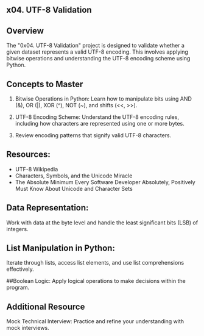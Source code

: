 ## x04. UTF-8 Validation

## Overview
The "0x04. UTF-8 Validation" project is designed to validate whether a given dataset represents a valid UTF-8 encoding. This involves applying bitwise operations and understanding the UTF-8 encoding scheme using Python.

## Concepts to Master
1. Bitwise Operations in Python:
Learn how to manipulate bits using AND (&), OR (|), XOR (^), NOT (~), and shifts (<<, >>).

2. UTF-8 Encoding Scheme:
Understand the UTF-8 encoding rules, including how characters are represented using one or more bytes.

3. Review encoding patterns that signify valid UTF-8 characters.

## Resources:
- UTF-8 Wikipedia
- Characters, Symbols, and the Unicode Miracle
- The Absolute Minimum Every Software Developer Absolutely, Positively Must Know About Unicode and Character Sets

## Data Representation:
Work with data at the byte level and handle the least significant bits (LSB) of integers.

## List Manipulation in Python:
Iterate through lists, access list elements, and use list comprehensions effectively.

##Boolean Logic:
Apply logical operations to make decisions within the program.

## Additional Resource
Mock Technical Interview: Practice and refine your understanding with mock interviews.
